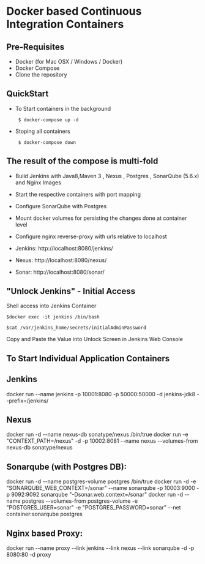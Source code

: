 Docker based Continuous Integration Containers
=======================================
Pre-Requisites
-------------
- Docker (for Mac OSX / Windows / Docker)
- Docker Compose
- Clone the repository

QuickStart
-----------
- To Start containers in the background

	`` 
	$ docker-compose up -d
	``
- Stoping all containers

	`` 
	$ docker-compose down
	``
	
The result of the compose is multi-fold
---------------------------------------
- Build Jenkins with Java8,Maven 3 , Nexus , Postgres , SonarQube (5.6.x) and Nginx Images
- Start the respective containers with port mapping
- Configure SonarQube with Postgres
- Mount docker volumes for persisting the changes done at container level
- Configure nginx reverse-proxy with urls relative to localhost

- Jenkins: http://localhost:8080/jenkins/
- Nexus: http://localhost:8080/nexus/
- Sonar: http://localhost:8080/sonar/

"Unlock Jenkins" - Initial Access
----------------------------------------------------------
Shell access into Jenkins Container

``
$docker exec -it jenkins /bin/bash
``

``
$cat /var/jenkins_home/secrets/initialAdminPassword
``

Copy and Paste the Value into Unlock Screen in Jenkins Web Console

To Start Individual Application Containers
-------

Jenkins
-------------------
docker run --name jenkins -p 10001:8080 -p 50000:50000 -d jenkins-jdk8 --prefix=/jenkins/

Nexus
-----------------
docker run -d --name nexus-db sonatype/nexus /bin/true
docker run -e "CONTEXT_PATH=/nexus" -d -p 10002:8081 --name nexus --volumes-from nexus-db sonatype/nexus

Sonarqube (with Postgres DB):
------------------------------------
docker run -d --name postgres-volume postgres /bin/true
docker run -d -e "SONARQUBE_WEB_CONTEXT=/sonar" --name sonarqube -p 10003:9000 -p 9092:9092 sonarqube "-Dsonar.web.context=/sonar"
docker run -d --name postgres --volumes-from postgres-volume -e "POSTGRES_USER=sonar" -e "POSTGRES_PASSWORD=sonar" --net container:sonarqube postgres

Nginx based Proxy:
-----------------------------
docker run --name proxy --link jenkins --link nexus --link sonarqube -d -p 8080:80 -d proxy

